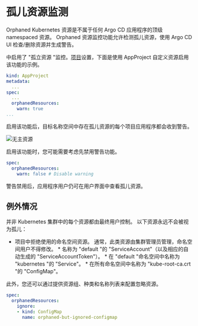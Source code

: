 <!-- TRANSLATED by md-translate -->
<!-- TRANSLATED by md-translate -->

# 孤儿资源监测

Orphaned Kubernetes 资源是不属于任何 Argo CD 应用程序的顶级 namespaced 资源。 Orphaned 资源监控功能允许检测孤儿资源，使用 Argo CD UI 检查/删除资源并生成警告。

中启用了 "孤立资源 "监控。[项目](projects.md)设置，下面是使用 AppProject 自定义资源启用该功能的示例。

```yaml
kind: AppProject
metadata:
  ...
spec:
  ...
  orphanedResources:
    warn: true
...
```

启用该功能后，目标名称空间中存在孤儿资源的每个项目应用程序都会收到警告。

![无主资源](../assets/orphaned-resources.png)

启用该功能时，您可能需要考虑先禁用警告功能。

```yaml
spec:
  orphanedResources:
    warn: false # Disable warning
```

警告禁用后，应用程序用户仍可在用户界面中查看孤儿资源。

## 例外情况

并非 Kubernetes 集群中的每个资源都由最终用户控制。 以下资源永远不会被视为孤儿：

* 项目中拒绝使用的命名空间资源。 通常，此类资源由集群管理员管理，命名空间用户不得修改。 * 名称为 "default "的 "ServiceAccount"（以及相应的自动生成的 "ServiceAccountToken"）。 * 在 "default "命名空间中名称为 "kubernetes "的 "Service"。 * 在所有命名空间中名称为 "kube-root-ca.crt "的 "ConfigMap"。

此外，您还可以通过提供资源组、种类和名称列表来配置忽略资源。

```yaml
spec:
  orphanedResources:
    ignore:
    - kind: ConfigMap
      name: orphaned-but-ignored-configmap
```